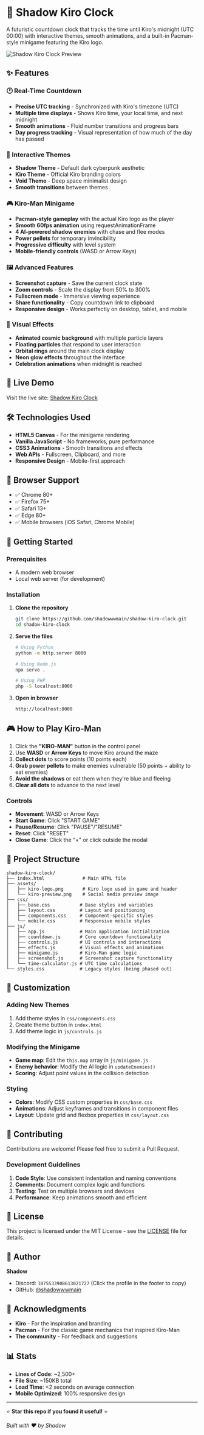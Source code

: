 # 🌙 Shadow Kiro Clock

A futuristic countdown clock that tracks the time until Kiro's midnight (UTC 00:00) with interactive themes, smooth animations, and a built-in Pacman-style minigame featuring the Kiro logo.

![Shadow Kiro Clock Preview](assets/kiro-preview.png)

## ✨ Features

### 🕐 Real-Time Countdown
- **Precise UTC tracking** - Synchronized with Kiro's timezone (UTC)
- **Multiple time displays** - Shows Kiro time, your local time, and next midnight
- **Smooth animations** - Fluid number transitions and progress bars
- **Day progress tracking** - Visual representation of how much of the day has passed

### 🎨 Interactive Themes
- **Shadow Theme** - Default dark cyberpunk aesthetic
- **Kiro Theme** - Official Kiro branding colors
- **Void Theme** - Deep space minimalist design
- **Smooth transitions** between themes

### 🎮 Kiro-Man Minigame
- **Pacman-style gameplay** with the actual Kiro logo as the player
- **Smooth 60fps animation** using requestAnimationFrame
- **4 AI-powered shadow enemies** with chase and flee modes
- **Power pellets** for temporary invincibility
- **Progressive difficulty** with level system
- **Mobile-friendly controls** (WASD or Arrow Keys)

### 🖼️ Advanced Features
- **Screenshot capture** - Save the current clock state
- **Zoom controls** - Scale the display from 50% to 300%
- **Fullscreen mode** - Immersive viewing experience
- **Share functionality** - Copy countdown link to clipboard
- **Responsive design** - Works perfectly on desktop, tablet, and mobile

### 🌟 Visual Effects
- **Animated cosmic background** with multiple particle layers
- **Floating particles** that respond to user interaction
- **Orbital rings** around the main clock display
- **Neon glow effects** throughout the interface
- **Celebration animations** when midnight is reached

## 🚀 Live Demo

Visit the live site: [Shadow Kiro Clock](https://shadow-kiro-clock.com)

## 🛠️ Technologies Used

- **HTML5 Canvas** - For the minigame rendering
- **Vanilla JavaScript** - No frameworks, pure performance
- **CSS3 Animations** - Smooth transitions and effects
- **Web APIs** - Fullscreen, Clipboard, and more
- **Responsive Design** - Mobile-first approach

## 📱 Browser Support

- ✅ Chrome 80+
- ✅ Firefox 75+
- ✅ Safari 13+
- ✅ Edge 80+
- ✅ Mobile browsers (iOS Safari, Chrome Mobile)

## 🎯 Getting Started

### Prerequisites
- A modern web browser
- Local web server (for development)

### Installation

1. **Clone the repository**
   ```bash
   git clone https://github.com/shadowwwmain/shadow-kiro-clock.git
   cd shadow-kiro-clock
   ```

2. **Serve the files**
   ```bash
   # Using Python
   python -m http.server 8000
   
   # Using Node.js
   npx serve .
   
   # Using PHP
   php -S localhost:8000
   ```

3. **Open in browser**
   ```
   http://localhost:8000
   ```

## 🎮 How to Play Kiro-Man

1. Click the **"KIRO-MAN"** button in the control panel
2. Use **WASD** or **Arrow Keys** to move Kiro around the maze
3. **Collect dots** to score points (10 points each)
4. **Grab power pellets** to make enemies vulnerable (50 points + ability to eat enemies)
5. **Avoid the shadows** or eat them when they're blue and fleeing
6. **Clear all dots** to advance to the next level

### Controls
- **Movement**: WASD or Arrow Keys
- **Start Game**: Click "START GAME"
- **Pause/Resume**: Click "PAUSE"/"RESUME"
- **Reset**: Click "RESET"
- **Close Game**: Click the "×" or click outside the modal

## 📁 Project Structure

```
shadow-kiro-clock/
├── index.html              # Main HTML file
├── assets/
│   ├── kiro-logo.png       # Kiro logo used in game and header
│   └── kiro-preview.png    # Social media preview image
├── css/
│   ├── base.css           # Base styles and variables
│   ├── layout.css         # Layout and positioning
│   ├── components.css     # Component-specific styles
│   └── mobile.css         # Responsive mobile styles
├── js/
│   ├── app.js             # Main application initialization
│   ├── countdown.js       # Core countdown functionality
│   ├── controls.js        # UI controls and interactions
│   ├── effects.js         # Visual effects and animations
│   ├── minigame.js        # Kiro-Man game logic
│   ├── screenshot.js      # Screenshot capture functionality
│   └── time-calculator.js # UTC time calculations
└── styles.css             # Legacy styles (being phased out)
```

## 🎨 Customization

### Adding New Themes
1. Add theme styles in `css/components.css`
2. Create theme button in `index.html`
3. Add theme logic in `js/controls.js`

### Modifying the Minigame
- **Game map**: Edit the `this.map` array in `js/minigame.js`
- **Enemy behavior**: Modify the AI logic in `updateEnemies()`
- **Scoring**: Adjust point values in the collision detection

### Styling
- **Colors**: Modify CSS custom properties in `css/base.css`
- **Animations**: Adjust keyframes and transitions in component files
- **Layout**: Update grid and flexbox properties in `css/layout.css`

## 🤝 Contributing

Contributions are welcome! Please feel free to submit a Pull Request.

### Development Guidelines
1. **Code Style**: Use consistent indentation and naming conventions
2. **Comments**: Document complex logic and functions
3. **Testing**: Test on multiple browsers and devices
4. **Performance**: Keep animations smooth and efficient

## 📄 License

This project is licensed under the MIT License - see the [LICENSE](LICENSE) file for details.

## 👤 Author

**Shadow**
- Discord: `1075533908613021727` (Click the profile in the footer to copy)
- GitHub: [@shadowwwmain](https://github.com/shadowwwmain)

## 🙏 Acknowledgments

- **Kiro** - For the inspiration and branding
- **Pacman** - For the classic game mechanics that inspired Kiro-Man
- **The community** - For feedback and suggestions

## 📊 Stats

- **Lines of Code**: ~2,500+
- **File Size**: ~150KB total
- **Load Time**: <2 seconds on average connection
- **Mobile Optimized**: 100% responsive design

---

⭐ **Star this repo if you found it useful!** ⭐

*Built with ❤️ by Shadow*